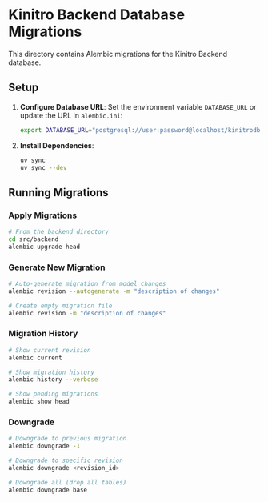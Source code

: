 # Kinitro Backend Database Migrations

This directory contains Alembic migrations for the Kinitro Backend database.

## Setup

1. **Configure Database URL**:
   Set the environment variable `DATABASE_URL` or update the URL in `alembic.ini`:
   ```bash
   export DATABASE_URL="postgresql://user:password@localhost/kinitrodb"
   ```

2. **Install Dependencies**:
   ```bash
   uv sync
   uv sync --dev
   ```

## Running Migrations

### Apply Migrations
```bash
# From the backend directory
cd src/backend
alembic upgrade head
```

### Generate New Migration
```bash
# Auto-generate migration from model changes
alembic revision --autogenerate -m "description of changes"

# Create empty migration file
alembic revision -m "description of changes"
```

### Migration History
```bash
# Show current revision
alembic current

# Show migration history
alembic history --verbose

# Show pending migrations
alembic show head
```

### Downgrade
```bash
# Downgrade to previous migration
alembic downgrade -1

# Downgrade to specific revision
alembic downgrade <revision_id>

# Downgrade all (drop all tables)
alembic downgrade base
```